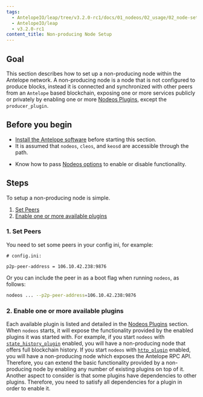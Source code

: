 ```yaml
---
tags:
  - AntelopeIO/leap/tree/v3.2.0-rc1/docs/01_nodeos/02_usage/02_node-setups/01_non-producing-node.md
  - AntelopeIO/leap
  - v3.2.0-rc1
content_title: Non-producing Node Setup
---
```


## Goal

This section describes how to set up a non-producing node within the Antelope network. A non-producing node is a node that is not configured to produce blocks, instead it is connected and synchronized with other peers from an `Antelope` based blockchain, exposing one or more services publicly or privately by enabling one or more [Nodeos Plugins](../../03_plugins/index.md), except the `producer_plugin`.

## Before you begin

* [Install the Antelope software](../../../00_install/index.md) before starting this section.
* It is assumed that `nodeos`, `cleos`, and `keosd` are accessible through the path.

[//]: # ( THIS IS A COMMENT NEXT LINK CONTAINS A BROKEN LINK )  
[//]: # (  If you built Antelope using shell scripts, make sure to run the Install Script ../../../00_install/01_build-from-source/01_shell-scripts/03_install-antelope-binaries.md )  

* Know how to pass [Nodeos options](../../02_usage/00_nodeos-options.md) to enable or disable functionality.

## Steps

To setup a non-producing node is simple.

1. [Set Peers](#1-set-peers)
2. [Enable one or more available plugins](#2-enable-one-or-more-available-plugins)

### 1. Set Peers

You need to set some peers in your config ini, for example:

```console
# config.ini:

p2p-peer-address = 106.10.42.238:9876
```

Or you can include the peer in as a boot flag when running `nodeos`, as follows:

```sh
nodeos ... --p2p-peer-address=106.10.42.238:9876
```

### 2. Enable one or more available plugins

Each available plugin is listed and detailed in the [Nodeos Plugins](../../03_plugins/index.md) section. When `nodeos` starts, it will expose the functionality provided by the enabled plugins it was started with. For example, if you start `nodeos` with [`state_history_plugin`](../../03_plugins/state_history_plugin/index.md) enabled, you will have a non-producing node that offers full blockchain history. If you start `nodeos` with [`http_plugin`](../../03_plugins/http_plugin/index.md) enabled, you will have a non-producing node which exposes the Antelope RPC API. Therefore, you can extend the basic functionality provided by a non-producing node by enabling any number of existing plugins on top of it. Another aspect to consider is that some plugins have dependencies to other plugins. Therefore, you need to satisfy all dependencies for a plugin in order to enable it.
